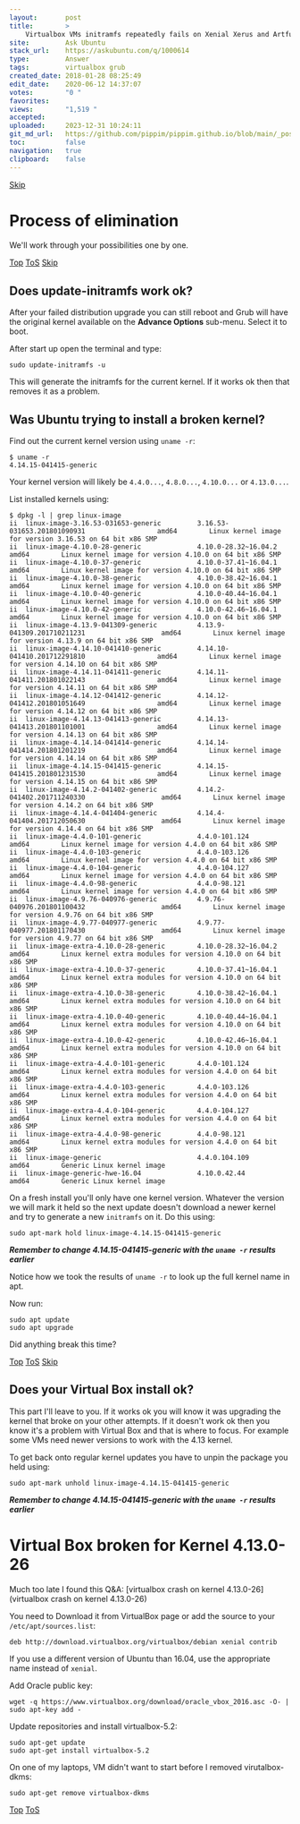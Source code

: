 ```yaml
---
layout:       post
title:        >
    Virtualbox VMs initramfs repeatedly fails on Xenial Xerus and Artful Aardvark
site:         Ask Ubuntu
stack_url:    https://askubuntu.com/q/1000614
type:         Answer
tags:         virtualbox grub
created_date: 2018-01-28 08:25:49
edit_date:    2020-06-12 14:37:07
votes:        "0 "
favorites:    
views:        "1,519 "
accepted:     
uploaded:     2023-12-31 10:24:11
git_md_url:   https://github.com/pippim/pippim.github.io/blob/main/_posts/2018/2018-01-28-Virtualbox-VMs-initramfs-repeatedly-fails-on-Xenial-Xerus-and-Artful-Aardvark.md
toc:          false
navigation:   true
clipboard:    false
---
```



<a id="hdr1"></a>
<div class="hdr-bar">  <a href="#hdr2">Skip</a></div>

# Process of elimination

We'll work through your possibilities one by one.


<a id="hdr2"></a>
<div class="hdr-bar">  <a href="#">Top</a>  <a href="#hdr1">ToS</a>  <a href="#hdr3">Skip</a></div>

## Does update-initramfs work ok?

After your failed distribution upgrade you can still reboot and Grub will have the original kernel available on the **Advance Options** sub-menu. Select it to boot.

After start up open the terminal and type:

``` 
sudo update-initramfs -u
```

This will generate the initramfs for the current kernel. If it works ok then that removes it as a problem.

## Was Ubuntu trying to install a broken kernel?

Find out the current kernel version using `uname -r`:

``` 
$ uname -r
4.14.15-041415-generic
```

Your kernel version will likely be `4.4.0...`, `4.8.0...`, `4.10.0...` or `4.13.0...`. 

List installed kernels using:

``` 
$ dpkg -l | grep linux-image
ii  linux-image-3.16.53-031653-generic         3.16.53-031653.201801090931                  amd64        Linux kernel image for version 3.16.53 on 64 bit x86 SMP
ii  linux-image-4.10.0-28-generic              4.10.0-28.32~16.04.2                         amd64        Linux kernel image for version 4.10.0 on 64 bit x86 SMP
ii  linux-image-4.10.0-37-generic              4.10.0-37.41~16.04.1                         amd64        Linux kernel image for version 4.10.0 on 64 bit x86 SMP
ii  linux-image-4.10.0-38-generic              4.10.0-38.42~16.04.1                         amd64        Linux kernel image for version 4.10.0 on 64 bit x86 SMP
ii  linux-image-4.10.0-40-generic              4.10.0-40.44~16.04.1                         amd64        Linux kernel image for version 4.10.0 on 64 bit x86 SMP
ii  linux-image-4.10.0-42-generic              4.10.0-42.46~16.04.1                         amd64        Linux kernel image for version 4.10.0 on 64 bit x86 SMP
ii  linux-image-4.13.9-041309-generic          4.13.9-041309.201710211231                   amd64        Linux kernel image for version 4.13.9 on 64 bit x86 SMP
ii  linux-image-4.14.10-041410-generic         4.14.10-041410.201712291810                  amd64        Linux kernel image for version 4.14.10 on 64 bit x86 SMP
ii  linux-image-4.14.11-041411-generic         4.14.11-041411.201801022143                  amd64        Linux kernel image for version 4.14.11 on 64 bit x86 SMP
ii  linux-image-4.14.12-041412-generic         4.14.12-041412.201801051649                  amd64        Linux kernel image for version 4.14.12 on 64 bit x86 SMP
ii  linux-image-4.14.13-041413-generic         4.14.13-041413.201801101001                  amd64        Linux kernel image for version 4.14.13 on 64 bit x86 SMP
ii  linux-image-4.14.14-041414-generic         4.14.14-041414.201801201219                  amd64        Linux kernel image for version 4.14.14 on 64 bit x86 SMP
ii  linux-image-4.14.15-041415-generic         4.14.15-041415.201801231530                  amd64        Linux kernel image for version 4.14.15 on 64 bit x86 SMP
ii  linux-image-4.14.2-041402-generic          4.14.2-041402.201711240330                   amd64        Linux kernel image for version 4.14.2 on 64 bit x86 SMP
ii  linux-image-4.14.4-041404-generic          4.14.4-041404.201712050630                   amd64        Linux kernel image for version 4.14.4 on 64 bit x86 SMP
ii  linux-image-4.4.0-101-generic              4.4.0-101.124                                amd64        Linux kernel image for version 4.4.0 on 64 bit x86 SMP
ii  linux-image-4.4.0-103-generic              4.4.0-103.126                                amd64        Linux kernel image for version 4.4.0 on 64 bit x86 SMP
ii  linux-image-4.4.0-104-generic              4.4.0-104.127                                amd64        Linux kernel image for version 4.4.0 on 64 bit x86 SMP
ii  linux-image-4.4.0-98-generic               4.4.0-98.121                                 amd64        Linux kernel image for version 4.4.0 on 64 bit x86 SMP
ii  linux-image-4.9.76-040976-generic          4.9.76-040976.201801100432                   amd64        Linux kernel image for version 4.9.76 on 64 bit x86 SMP
ii  linux-image-4.9.77-040977-generic          4.9.77-040977.201801170430                   amd64        Linux kernel image for version 4.9.77 on 64 bit x86 SMP
ii  linux-image-extra-4.10.0-28-generic        4.10.0-28.32~16.04.2                         amd64        Linux kernel extra modules for version 4.10.0 on 64 bit x86 SMP
ii  linux-image-extra-4.10.0-37-generic        4.10.0-37.41~16.04.1                         amd64        Linux kernel extra modules for version 4.10.0 on 64 bit x86 SMP
ii  linux-image-extra-4.10.0-38-generic        4.10.0-38.42~16.04.1                         amd64        Linux kernel extra modules for version 4.10.0 on 64 bit x86 SMP
ii  linux-image-extra-4.10.0-40-generic        4.10.0-40.44~16.04.1                         amd64        Linux kernel extra modules for version 4.10.0 on 64 bit x86 SMP
ii  linux-image-extra-4.10.0-42-generic        4.10.0-42.46~16.04.1                         amd64        Linux kernel extra modules for version 4.10.0 on 64 bit x86 SMP
ii  linux-image-extra-4.4.0-101-generic        4.4.0-101.124                                amd64        Linux kernel extra modules for version 4.4.0 on 64 bit x86 SMP
ii  linux-image-extra-4.4.0-103-generic        4.4.0-103.126                                amd64        Linux kernel extra modules for version 4.4.0 on 64 bit x86 SMP
ii  linux-image-extra-4.4.0-104-generic        4.4.0-104.127                                amd64        Linux kernel extra modules for version 4.4.0 on 64 bit x86 SMP
ii  linux-image-extra-4.4.0-98-generic         4.4.0-98.121                                 amd64        Linux kernel extra modules for version 4.4.0 on 64 bit x86 SMP
ii  linux-image-generic                        4.4.0.104.109                                amd64        Generic Linux kernel image
ii  linux-image-generic-hwe-16.04              4.10.0.42.44                                 amd64        Generic Linux kernel image
```

On a fresh install you'll only have one kernel version. Whatever the version we will mark it held so the next update doesn't download a newer kernel and try to generate a new `initramfs` on it. Do this using:

``` 
sudo apt-mark hold linux-image-4.14.15-041415-generic
```

***Remember to change 4.14.15-041415-generic with the `uname -r` results earlier***

Notice how we took the results of `uname -r` to look up the full kernel name in apt.

Now run:

``` 
sudo apt update
sudo apt upgrade
```

Did anything break this time?


<a id="hdr3"></a>
<div class="hdr-bar">  <a href="#">Top</a>  <a href="#hdr2">ToS</a>  <a href="#hdr4">Skip</a></div>

## Does your Virtual Box install ok?

This part I'll leave to you. If it works ok you will know it was upgrading the kernel that broke on your other attempts. If it doesn't work ok then you know it's a problem with Virtual Box and that is where to focus. For example some VMs need newer versions to work with the 4.13 kernel.

To get back onto regular kernel updates you have to unpin the package you held using:

``` 
sudo apt-mark unhold linux-image-4.14.15-041415-generic
```

***Remember to change 4.14.15-041415-generic with the `uname -r` results earlier***

# Virtual Box broken for Kernel 4.13.0-26

Much too late I found this Q&A: [virtualbox crash on kernel 4.13.0-26](virtualbox crash on kernel 4.13.0-26)

You need to Download it from VirtualBox page or add the source to your `/etc/apt/sources.list`:

``` 
deb http://download.virtualbox.org/virtualbox/debian xenial contrib
```

If you use a different version of Ubuntu than 16.04, use the appropriate name instead of `xenial`.

Add Oracle public key:

``` 
wget -q https://www.virtualbox.org/download/oracle_vbox_2016.asc -O- | sudo apt-key add -
```

Update repositories and install virtualbox-5.2:

``` 
sudo apt-get update
sudo apt-get install virtualbox-5.2
```

On one of my laptops, VM didn't want to start before I removed virutalbox-dkms:

``` 
sudo apt-get remove virtualbox-dkms
```


<a id="hdr4"></a>
<div class="hdr-bar">  <a href="#">Top</a>  <a href="#hdr3">ToS</a></div>


